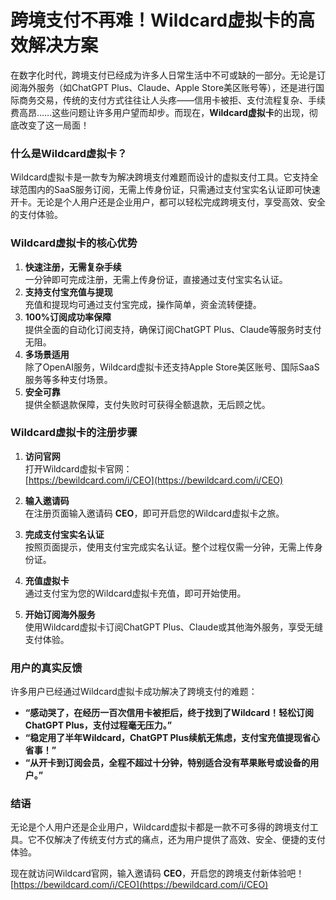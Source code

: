 # 跨境支付不再难！Wildcard虚拟卡的高效解决方案

在数字化时代，跨境支付已经成为许多人日常生活中不可或缺的一部分。无论是订阅海外服务（如ChatGPT Plus、Claude、Apple Store美区账号等），还是进行国际商务交易，传统的支付方式往往让人头疼——信用卡被拒、支付流程复杂、手续费高昂……这些问题让许多用户望而却步。而现在，**Wildcard虚拟卡**的出现，彻底改变了这一局面！

### **什么是Wildcard虚拟卡？**

Wildcard虚拟卡是一款专为解决跨境支付难题而设计的虚拟支付工具。它支持全球范围内的SaaS服务订阅，无需上传身份证，只需通过支付宝实名认证即可快速开卡。无论是个人用户还是企业用户，都可以轻松完成跨境支付，享受高效、安全的支付体验。

### **Wildcard虚拟卡的核心优势**

1. **快速注册，无需复杂手续**  
  一分钟即可完成注册，无需上传身份证，直接通过支付宝实名认证。
2. **支持支付宝充值与提现**  
  充值和提现均可通过支付宝完成，操作简单，资金流转便捷。
3. **100%订阅成功率保障**  
  提供全面的自动化订阅支持，确保订阅ChatGPT Plus、Claude等服务时支付无阻。
4. **多场景适用**  
  除了OpenAI服务，Wildcard虚拟卡还支持Apple Store美区账号、国际SaaS服务等多种支付场景。
5. **安全可靠**  
  提供全额退款保障，支付失败时可获得全额退款，无后顾之忧。

### **Wildcard虚拟卡的注册步骤**

1. **访问官网**  
  打开Wildcard虚拟卡官网：  
  [https://bewildcard.com/i/CEO](https://bewildcard.com/i/CEO)
  
2. **输入邀请码**  
  在注册页面输入邀请码 **CEO**，即可开启您的Wildcard虚拟卡之旅。
  
3. **完成支付宝实名认证**  
  按照页面提示，使用支付宝完成实名认证。整个过程仅需一分钟，无需上传身份证。
  
4. **充值虚拟卡**  
  通过支付宝为您的Wildcard虚拟卡充值，即可开始使用。
  
5. **开始订阅海外服务**  
  使用Wildcard虚拟卡订阅ChatGPT Plus、Claude或其他海外服务，享受无缝支付体验。
  

### **用户的真实反馈**

许多用户已经通过Wildcard虚拟卡成功解决了跨境支付的难题：

- **“感动哭了，在经历一百次信用卡被拒后，终于找到了Wildcard！轻松订阅ChatGPT Plus，支付过程毫无压力。”**
- **“稳定用了半年Wildcard，ChatGPT Plus续航无焦虑，支付宝充值提现省心省事！”**
- **“从开卡到订阅会员，全程不超过十分钟，特别适合没有苹果账号或设备的用户。”**

### **结语**

无论是个人用户还是企业用户，Wildcard虚拟卡都是一款不可多得的跨境支付工具。它不仅解决了传统支付方式的痛点，还为用户提供了高效、安全、便捷的支付体验。

现在就访问Wildcard官网，输入邀请码 **CEO**，开启您的跨境支付新体验吧！  
[https://bewildcard.com/i/CEO](https://bewildcard.com/i/CEO)
